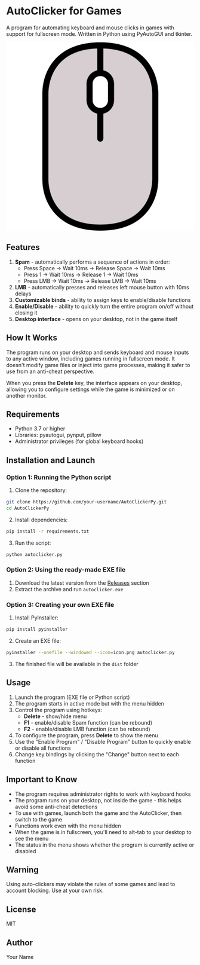 # AutoClicker for Games

A program for automating keyboard and mouse clicks in games with support for fullscreen mode. Written in Python using PyAutoGUI and tkinter.

![Icon](icon.png)

## Features

1. **Spam** - automatically performs a sequence of actions in order:
   - Press Space → Wait 10ms → Release Space → Wait 10ms
   - Press 1 → Wait 10ms → Release 1 → Wait 10ms
   - Press LMB → Wait 10ms → Release LMB → Wait 10ms
2. **LMB** - automatically presses and releases left mouse button with 10ms delays
3. **Customizable binds** - ability to assign keys to enable/disable functions
4. **Enable/Disable** - ability to quickly turn the entire program on/off without closing it
5. **Desktop interface** - opens on your desktop, not in the game itself

## How It Works

The program runs on your desktop and sends keyboard and mouse inputs to any active window, including games running in fullscreen mode. It doesn't modify game files or inject into game processes, making it safer to use from an anti-cheat perspective.

When you press the **Delete** key, the interface appears on your desktop, allowing you to configure settings while the game is minimized or on another monitor.

## Requirements

- Python 3.7 or higher
- Libraries: pyautogui, pynput, pillow
- Administrator privileges (for global keyboard hooks)

## Installation and Launch

### Option 1: Running the Python script

1. Clone the repository:
```bash
git clone https://github.com/your-username/AutoClickerPy.git
cd AutoClickerPy
```

2. Install dependencies:
```bash
pip install -r requirements.txt
```

3. Run the script:
```bash
python autoclicker.py
```

### Option 2: Using the ready-made EXE file

1. Download the latest version from the [Releases](https://github.com/your-username/AutoClickerPy/releases) section
2. Extract the archive and run `autoclicker.exe`

### Option 3: Creating your own EXE file

1. Install PyInstaller:
```bash
pip install pyinstaller
```

2. Create an EXE file:
```bash
pyinstaller --onefile --windowed --icon=icon.png autoclicker.py
```

3. The finished file will be available in the `dist` folder

## Usage

1. Launch the program (EXE file or Python script)
2. The program starts in active mode but with the menu hidden
3. Control the program using hotkeys:
   - **Delete** - show/hide menu
   - **F1** - enable/disable Spam function (can be rebound)
   - **F2** - enable/disable LMB function (can be rebound)
4. To configure the program, press **Delete** to show the menu
5. Use the "Enable Program" / "Disable Program" button to quickly enable or disable all functions
6. Change key bindings by clicking the "Change" button next to each function

## Important to Know

- The program requires administrator rights to work with keyboard hooks
- The program runs on your desktop, not inside the game - this helps avoid some anti-cheat detections
- To use with games, launch both the game and the AutoClicker, then switch to the game
- Functions work even with the menu hidden
- When the game is in fullscreen, you'll need to alt-tab to your desktop to see the menu
- The status in the menu shows whether the program is currently active or disabled

## Warning

Using auto-clickers may violate the rules of some games and lead to account blocking. Use at your own risk.

## License

MIT

## Author

Your Name 